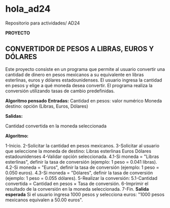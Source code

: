 # hola_ad24
Repositorio para actividades/ AD24


**PROYECTO**

## CONVERTIDOR DE PESOS A LIBRAS, EUROS Y DÓLARES
Este proyecto consiste en un programa que permite al usuario convertir una cantidad de dinero en pesos mexicanos a su equivalente en libras esterlinas, euros y dólares estadounidenses. El usuario ingresa la cantidad en pesos y elige a qué moneda desea convertir. El programa realiza la conversión utilizando tasas de cambio predefinidas.

**Algoritmo pensado**
**Entradas:**
Cantidad en pesos: valor numérico
Moneda destino: opción (Libras, Euros, Dólares)


 **Salidas:**

Cantidad convertida en la moneda seleccionada

**Algoritmo:**

1-Inicio.
2-Solicitar la cantidad en pesos mexicanos.
3-Solicitar al usuario que seleccione la moneda de destino:
Libras esterlinas
Euros
Dólares estadounidenses
4-Validar opción seleccionada.
 4.1-Si moneda = "Libras esterlinas", definir la tasa de conversión (ejemplo: 1 peso = 0.041 libras).
 4.2-Si moneda = "Euros", definir la tasa de conversión (ejemplo: 1 peso = 0.050 euros).
 4.3-Si moneda = "Dólares", definir la tasa de conversión (ejemplo: 1 peso = 0.055 dólares).
5-Realizar la conversión:
 5.1-Cantidad convertida = Cantidad en pesos × Tasa de conversión.
6-Imprimir el resultado de la conversión en la moneda seleccionada.
7-Fin.
**Salida esperada** 
Si el usuario ingresa 1000 pesos y selecciona euros: "1000 pesos mexicanos equivalen a 50.00 euros".
